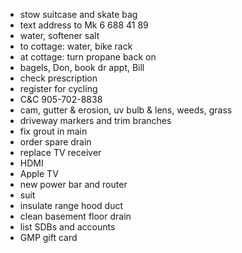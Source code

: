 - stow suitcase and skate bag
- text address to Mk 6 688 41 89
- water, softener salt
- to cottage: water, bike rack
- at cottage: turn propane back on
- bagels, Don, book dr appt, Bill
- check prescription
- register for cycling
- C&C 905-702-8838
- cam, gutter & erosion, uv bulb & lens, weeds, grass
- driveway markers and trim branches
- fix grout in main
- order spare drain
- replace TV receiver
- HDMI
- Apple TV
- new power bar and router
- suit
- insulate range hood duct
- clean basement floor drain
- list SDBs and accounts
- GMP gift card
